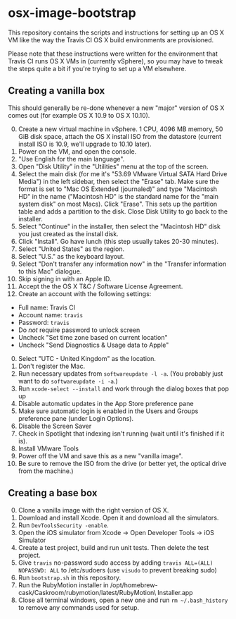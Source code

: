 # osx-image-bootstrap

This repository contains the scripts and instructions for setting up an OS X VM
like the way the Travis CI OS X build environments are provisioned.

Please note that these instructions were written for the environment that Travis
CI runs OS X VMs in (currently vSphere), so you may have to tweak the steps
quite a bit if you're trying to set up a VM elsewhere.

## Creating a vanilla box

This should generally be re-done whenever a new "major" version of OS X comes
out (for example OS X 10.9 to OS X 10.10).

0. Create a new virtual machine in vSphere. 1 CPU, 4096 MB memory, 50 GiB disk
   space, attach the OS X install ISO from the datastore (current install ISO is
   10.9, we'll upgrade to 10.10 later).
0. Power on the VM, and open the console.
0. "Use English for the main language".
0. Open "Disk Utility" in the "Utilities" menu at the top of the screen.
0. Select the main disk (for me it's "53.69 VMware Virtual SATA Hard Drive
   Media") in the left sidebar, then select the "Erase" tab. Make sure the
   format is set to "Mac OS Extended (journaled)" and type "Macintosh HD" in the
   name ("Macintosh HD" is the standard name for the "main system disk" on most
   Macs). Click "Erase". This sets up the partition table and adds a partition
   to the disk. Close Disk Utility to go back to the installer.
0. Select "Continue" in the installer, then select the "Macintosh HD" disk you
   just created as the install disk.
0. Click "Install". Go have lunch (this step usually takes 20-30 minutes).
0. Select "United States" as the region.
0. Select "U.S." as the keyboard layout.
0. Select "Don't transfer any information now" in the "Transfer information to
   this Mac" dialogue.
0. Skip signing in with an Apple ID.
0. Accept the the OS X T&C / Software License Agreement.
0. Create an account with the following settings:
  - Full name: Travis CI
  - Account name: `travis`
  - Password: `travis`
  - Do _not_ require password to unlock screen
  - Uncheck "Set time zone based on current location"
  - Uncheck "Send Diagnostics & Usage data to Apple"
0. Select "UTC - United Kingdom" as the location.
0. Don't register the Mac.
0. Run necessary updates from `softwareupdate -l -a`. (You probably just want to
   do `softwareupdate -i -a`.)
0. Run `xcode-select --install` and work through the dialog boxes that pop up
0. Disable automatic updates in the App Store preference pane
0. Make sure automatic login is enabled in the Users and Groups preference pane
   (under Login Options).
0. Disable the Screen Saver
0. Check in Spotlight that indexing isn't running (wait until it's finished if
   it is).
0. Install VMware Tools
0. Power off the VM and save this as a new "vanilla image".
0. Be sure to remove the ISO from the drive (or better yet, the optical drive from the
   machine.)

## Creating a base box

0. Clone a vanilla image with the right version of OS X.
0. Download and install Xcode. Open it and download all the simulators.
0. Run `DevToolsSecurity -enable`.
0. Open the iOS simulator from Xcode → Open Developer Tools → iOS Simulator
0. Create a test project, build and run unit tests. Then delete the test project.
0. Give `travis` no-password sudo access by adding `travis ALL=(ALL) NOPASSWD: ALL`
   to /etc/sudoers (use `visudo` to prevent breaking sudo)
0. Run `bootstrap.sh` in this repository.
0. Run the RubyMotion installer in /opt/homebrew-cask/Caskroom/rubymotion/latest/RubyMotion\ Installer.app
0. Close all terminal windows, open a new one and run `rm ~/.bash_history` to remove any commands used for setup.
